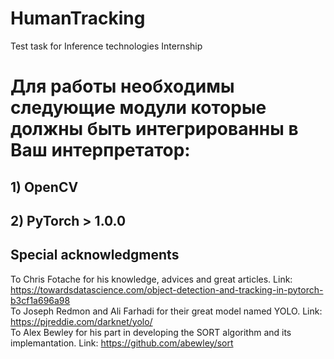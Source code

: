 # HumanTracking
Test task for Inference technologies Internship
# Для работы необходимы следующие модули которые должны быть интегрированны в Ваш интерпретатор:
## 1) OpenCV
## 2) PyTorch > 1.0.0

## Special acknowledgments
To Chris Fotache for his knowledge, advices and great articles. Link: https://towardsdatascience.com/object-detection-and-tracking-in-pytorch-b3cf1a696a98  
To Joseph Redmon and Ali Farhadi for their great model named YOLO. Link: https://pjreddie.com/darknet/yolo/  
To Alex Bewley for his part in developing the SORT algorithm and its implemantation. Link: https://github.com/abewley/sort
